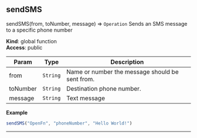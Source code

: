 ## sendSMS

sendSMS(from, toNumber, message) ⇒ <code>Operation</code>
Sends an SMS message to a specific phone number

**Kind**: global function  
**Access**: public  

| Param | Type | Description |
| --- | --- | --- |
| from | <code>String</code> | Name or number the message should be sent from. |
| toNumber | <code>String</code> | Destination phone number. |
| message | <code>String</code> | Text message |

**Example**  
```js
sendSMS("OpenFn", "phoneNumber", "Hello World!")
```

* * *

